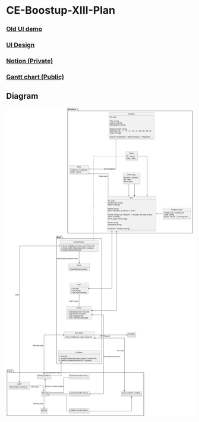 # CE-Boostup-XIII-Plan

### [Old UI demo](https://azpepoze.github.io/CE-13_Front-end_DEMO/pages/login/)

### [UI Design](https://www.figma.com/design/DLuSS1PvVuIioo4F5Z2czn/CE-Boostup-XIII)

### [Notion (Private)](https://www.notion.so/1694feb84c898050bf5ff027530773ce?v=16a4feb84c89802287e5000c88848f05)

### [Gantt chart (Public)](https://thinkable-bonsai-731.notion.site/1694feb84c898050bf5ff027530773ce)

## Diagram

![Plan](./Plan.svg)
